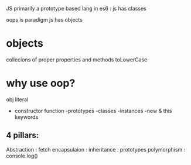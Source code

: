 JS primarily a prototype based lang 
in es6 : js has classes

oops is paradigm 
js has objects
 
#  objects
 collecions of proper properties and methods
toLowerCase

# why use oop?

obj literal 
- constructor function 
-prototypes
-classes
-instances -new & this keywords

## 4 pillars:
Abstraction : fetch
encapsulaion : 
inheritance : prototypes
polymorphism : console.log()




